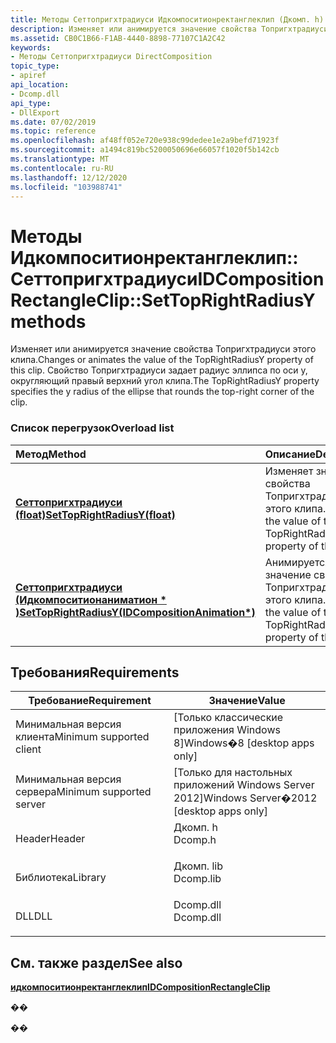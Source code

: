 ```yaml
---
title: Методы Сеттопригхтрадиуси Идкомпоситионректанглеклип (Дкомп. h)
description: Изменяет или анимируется значение свойства Топригхтрадиуси этого клипа. Свойство Топригхтрадиуси задает радиус эллипса по оси y, округляющий правый верхний угол клипа.
ms.assetid: CB0C1B66-F1AB-4440-8898-77107C1A2C42
keywords:
- Методы Сеттопригхтрадиуси DirectComposition
topic_type:
- apiref
api_location:
- Dcomp.dll
api_type:
- DllExport
ms.date: 07/02/2019
ms.topic: reference
ms.openlocfilehash: af48ff052e720e938c99dedee1e2a9befd71923f
ms.sourcegitcommit: a1494c819bc5200050696e66057f1020f5b142cb
ms.translationtype: MT
ms.contentlocale: ru-RU
ms.lasthandoff: 12/12/2020
ms.locfileid: "103988741"
---
```

# <a name="idcompositionrectangleclipsettoprightradiusy-methods"></a><span data-ttu-id="ac508-105">Методы Идкомпоситионректанглеклип:: Сеттопригхтрадиуси</span><span class="sxs-lookup"><span data-stu-id="ac508-105">IDCompositionRectangleClip::SetTopRightRadiusY methods</span></span>

<span data-ttu-id="ac508-106">Изменяет или анимируется значение свойства Топригхтрадиуси этого клипа.</span><span class="sxs-lookup"><span data-stu-id="ac508-106">Changes or animates the value of the TopRightRadiusY property of this clip.</span></span> <span data-ttu-id="ac508-107">Свойство Топригхтрадиуси задает радиус эллипса по оси y, округляющий правый верхний угол клипа.</span><span class="sxs-lookup"><span data-stu-id="ac508-107">The TopRightRadiusY property specifies the y radius of the ellipse that rounds the top-right corner of the clip.</span></span>

### <a name="overload-list"></a><span data-ttu-id="ac508-108">Список перегрузок</span><span class="sxs-lookup"><span data-stu-id="ac508-108">Overload list</span></span>



| <span data-ttu-id="ac508-109">Метод</span><span class="sxs-lookup"><span data-stu-id="ac508-109">Method</span></span>                                                                                                                       | <span data-ttu-id="ac508-110">Описание</span><span class="sxs-lookup"><span data-stu-id="ac508-110">Description</span></span>                                                                 |
|:-----------------------------------------------------------------------------------------------------------------------------|:----------------------------------------------------------------------------|
| <span data-ttu-id="ac508-111">[**Сеттопригхтрадиуси (float)**](/windows/win32/api/dcomp/nf-dcomp-idcompositionrectangleclip-settoprightradiusy(idcompositionanimation))</span><span class="sxs-lookup"><span data-stu-id="ac508-111">[**SetTopRightRadiusY(float)**](/windows/win32/api/dcomp/nf-dcomp-idcompositionrectangleclip-settoprightradiusy(idcompositionanimation))</span></span>                                     | <span data-ttu-id="ac508-112">Изменяет значение свойства Топригхтрадиуси этого клипа.</span><span class="sxs-lookup"><span data-stu-id="ac508-112">Changes the value of the TopRightRadiusY property of this clip.</span></span><br/>  |
| <span data-ttu-id="ac508-113">[**Сеттопригхтрадиуси (Идкомпоситионаниматион \* )**](/windows/win32/api/dcomp/nf-dcomp-idcompositionrectangleclip-settoprightradiusy(idcompositionanimation))</span><span class="sxs-lookup"><span data-stu-id="ac508-113">[**SetTopRightRadiusY(IDCompositionAnimation\*)**](/windows/win32/api/dcomp/nf-dcomp-idcompositionrectangleclip-settoprightradiusy(idcompositionanimation))</span></span> | <span data-ttu-id="ac508-114">Анимируется значение свойства Топригхтрадиуси этого клипа.</span><span class="sxs-lookup"><span data-stu-id="ac508-114">Animates the value of the TopRightRadiusY property of this clip.</span></span><br/> |



## <a name="requirements"></a><span data-ttu-id="ac508-115">Требования</span><span class="sxs-lookup"><span data-stu-id="ac508-115">Requirements</span></span>



| <span data-ttu-id="ac508-116">Требование</span><span class="sxs-lookup"><span data-stu-id="ac508-116">Requirement</span></span> | <span data-ttu-id="ac508-117">Значение</span><span class="sxs-lookup"><span data-stu-id="ac508-117">Value</span></span> |
|-------------------------------------|--------------------------------------------------------------------------------------|
| <span data-ttu-id="ac508-118">Минимальная версия клиента</span><span class="sxs-lookup"><span data-stu-id="ac508-118">Minimum supported client</span></span><br/> | <span data-ttu-id="ac508-119">\[Только классические приложения Windows 8\]</span><span class="sxs-lookup"><span data-stu-id="ac508-119">Windows�8 \[desktop apps only\]</span></span><br/>                                           |
| <span data-ttu-id="ac508-120">Минимальная версия сервера</span><span class="sxs-lookup"><span data-stu-id="ac508-120">Minimum supported server</span></span><br/> | <span data-ttu-id="ac508-121">\[Только для настольных приложений Windows Server 2012\]</span><span class="sxs-lookup"><span data-stu-id="ac508-121">Windows Server�2012 \[desktop apps only\]</span></span><br/>                                 |
| <span data-ttu-id="ac508-122">Header</span><span class="sxs-lookup"><span data-stu-id="ac508-122">Header</span></span><br/>                   | <dl> <span data-ttu-id="ac508-123"><dt>Дкомп. h</dt></span><span class="sxs-lookup"><span data-stu-id="ac508-123"><dt>Dcomp.h</dt></span></span> </dl>   |
| <span data-ttu-id="ac508-124">Библиотека</span><span class="sxs-lookup"><span data-stu-id="ac508-124">Library</span></span><br/>                  | <dl> <span data-ttu-id="ac508-125"><dt>Дкомп. lib</dt></span><span class="sxs-lookup"><span data-stu-id="ac508-125"><dt>Dcomp.lib</dt></span></span> </dl> |
| <span data-ttu-id="ac508-126">DLL</span><span class="sxs-lookup"><span data-stu-id="ac508-126">DLL</span></span><br/>                      | <dl> <span data-ttu-id="ac508-127"><dt>Dcomp.dll</dt></span><span class="sxs-lookup"><span data-stu-id="ac508-127"><dt>Dcomp.dll</dt></span></span> </dl> |



## <a name="see-also"></a><span data-ttu-id="ac508-128">См. также раздел</span><span class="sxs-lookup"><span data-stu-id="ac508-128">See also</span></span>

<dl> <dt>

[<span data-ttu-id="ac508-129">**идкомпоситионректанглеклип**</span><span class="sxs-lookup"><span data-stu-id="ac508-129">**IDCompositionRectangleClip**</span></span>](/windows/win32/api/dcomp/nn-dcomp-idcompositionrectangleclip)
</dt> </dl>

<span data-ttu-id="ac508-130">�</span><span class="sxs-lookup"><span data-stu-id="ac508-130">�</span></span>

<span data-ttu-id="ac508-131">�</span><span class="sxs-lookup"><span data-stu-id="ac508-131">�</span></span>
